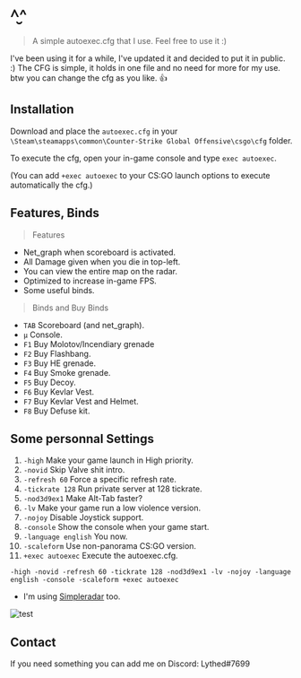# ^̮^
> A simple autoexec.cfg that I use. Feel free to use it :)

I've been using it for a while, I've updated it and decided to put it in public. :)
The CFG is simple, it holds in one file and no need for more for my use. btw you can change the cfg as you like. 👍

## Installation

Download and place the `autoexec.cfg` in your `\Steam\steamapps\common\Counter-Strike Global Offensive\csgo\cfg` folder.

To execute the cfg, open your in-game console and type `exec autoexec`.

(You can add `+exec autoexec` to your CS:GO launch options to execute automatically the cfg.)

## Features, Binds
> Features
* Net_graph when scoreboard is activated.
* All Damage given when you die in top-left.
* You can view the entire map on the radar.
* Optimized to increase in-game FPS.
* Some useful binds.

> Binds and Buy Binds
* `TAB` Scoreboard (and net_graph).
* `µ` Console.
* `F1` Buy Molotov/Incendiary grenade
* `F2` Buy Flashbang.
* `F3` Buy HE grenade.
* `F4` Buy Smoke grenade.
* `F5` Buy Decoy.
* `F6` Buy Kevlar Vest.
* `F7` Buy Kevlar Vest and Helmet.
* `F8` Buy Defuse kit.

## Some personnal Settings
1. `-high` Make your game launch in High priority.
2. `-novid` Skip Valve shit intro.
3. `-refresh 60` Force a specific refresh rate.
4. `-tickrate 128` Run private server at 128 tickrate.
5. `-nod3d9ex1` Make Alt-Tab faster?
6. `-lv` Make your game run a low violence version.
7. `-nojoy` Disable Joystick support.
8. `-console` Show the console when your game start.
9. `-language english` You now.
10. `-scaleform` Use non-panorama CS:GO version.
11. `+exec autoexec` Execute the autoexec.cfg.

`-high -novid -refresh 60 -tickrate 128 -nod3d9ex1 -lv -nojoy -language english -console -scaleform +exec autoexec`

* I'm using [Simpleradar](http://www.simpleradar.com/) too.

![test](https://i.imgur.com/GHQGqXQ.png)

## Contact

If you need something you can add me on Discord: Lythed#7699
